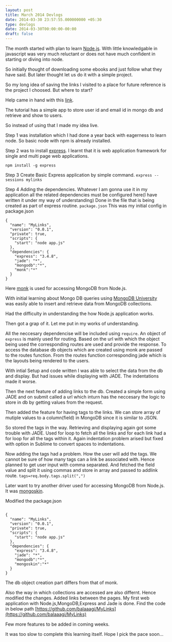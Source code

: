 ```yaml
---
layout: post
title: March 2014 Devlogs
date: 2014-03-30 23:57:55.000000000 +05:30
type: devlogs
date: 2014-03-30T00:00:00-00:00
draft: false
---
```

The month started with plan to learn [Node.js](http://nodejs.org/). With little knowledgable in javascript was very much reluctant or does not have much confident in starting or diving into node.

So initially thought of downloading some ebooks and just follow what they have said.
But later thought let us do it with a simple project.

So my long idea of saving the links I visited to a place for future reference is the project I choosed. But where to start?

Help came in hand with this [link](http://cwbuecheler.com/web/tutorials/2013/node-express-mongo/).

The tutorial has a simple app to store user id and email id in mongo db and retrieve and show to users.

So instead of using that I made my idea live.

Step 1 was installation which I had done a year back with eagerness to learn node. So basic node with npm is already installed.

Step 2 was to install [express](http://expressjs.com/). I learnt that it is web application framework for single and multi page web applications.

`npm install -g express`

Step 3 Create Basic Express application by simple command.
`express --sessions mylinks`

Step 4 Adding the dependencies.
       Whatever I am gonna use it in my application all the related dependencies must be configured here(I have written it under my way of understanding)
Done in the file that is being created as part of express routine.
`package.json`
This was my initial config in package.json
<pre><code>{
  "name": "MyLinks",
  "version": "0.0.1",
  "private": true,
  "scripts": {
    "start": "node app.js"
  },
  "dependencies": {
    "express": "3.4.8",
    "jade": "*",
    "mongodb":"*",
    "monk":"*"
  }
}</code></pre>
Here [monk](https://github.com/LearnBoost/monk) is used for accessing MongoDB from Node.js.

With initial learning about Mongo DB queries using [MongoDB University](https://education.mongodb.com) was easily able to insert and retrieve data from MongoDB collections.

Had the difficulty in understanding the how Node.js application works.

Then got a grap of it. Let me put in my works of understanding.

All the neccesary dependencise will be included using `require`.
An object of `express` is mainly used for routing.
Based on the url with which the object being used the corresponding routes are used and provide the response.
To access the database db objects which are created using monk are passed to the routes function. 
From the routes function corresponding jade which is the layouts being rendered to the users.

With intial Setup and code written I was able to select the data from the db and display. But had issues while displaying with JADE. The indentations made it worse.

Then the next feature of adding links to the db.
Created a simple form using JADE and on submit called a url which inturn has the neccesary the logic to store in db by getting values from the request.

Then added the feature for having tags to the links.
We can store array of mutiple values to a column(field) in MongoDB since it is similar to JSON.

So stored the tags in the way. Retrieving and displaying again got some trouble with JADE. Used for loop to fetch all the links and for each link had a for loop for all the tags within it. Again indentation problem arised but fixed with option in Sublime to convert spaces to indentations.

Now adding the tags had a problem. How the user will add the tags. We cannot be sure of how many tags can a link be associated with. Hence planned to get user input with comma separated. And fetched the field value and split it using commas and store in array and passed to addlink route.
`tags=req.body.tags.split(",")`

Later want to try another driver used for accessing MongoDB from Node.js. It was [mongoskin](https://www.npmjs.org/package/mongoskin).

Modified the package.json
<pre><code>
{
  "name": "MyLinks",
  "version": "0.0.1",
  "private": true,
  "scripts": {
    "start": "node app.js"
  },
  "dependencies": {
    "express": "3.4.8",
    "jade": "*",
    "mongodb":"*",
    "mongoskin":"*"
  }
}
</code></pre>

The db object creation part differs from that of monk.

Also the way in which collections are accessed are also differnt. Hence modified the changes.
Added links between the pages.
My first web application with Node.js,MongoDB,Express and Jade is done.
Find the code in below path
[https://github.com/balaaagi/MyLinks](https://github.com/balaaagi/MyLinks)

Few more features to be added in coming weeks.

It was too slow to complete this learning itself. Hope I pick the pace soon...





